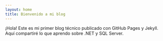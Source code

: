 ```yaml
---
layout: home
title: Bienvenido a mi blog
---
```


¡Hola! Este es mi primer blog técnico publicado con GitHub Pages y Jekyll. Aquí compartiré lo que aprendo sobre .NET y SQL Server.
